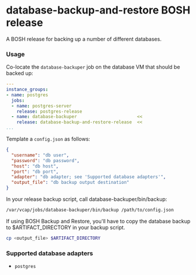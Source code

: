 # database-backup-and-restore BOSH release

A BOSH release for backing up a number of different databases.

### Usage

Co-locate the `database-backuper` job on the database VM that should be backed up:

```yaml
---
instance_groups:
- name: postgres
  jobs:
  - name: postgres-server
    release: postgres-release
  - name: database-backuper                       <<
    release: database-backup-and-restore-release  <<
...
```

Template a `config.json` as follows:

```json
{
  "username": "db user",
  "password": "db password",
  "host": "db host",
  "port": "db port",
  "adapter": "db adapter; see 'Supported database adapters'",
  "output_file": "db backup output destination"
}
```

In your release backup script, call database-backuper/bin/backup:

```bash
/var/vcap/jobs/database-backuper/bin/backup /path/to/config.json
```

If using BOSH Backup and Restore, you'll have to copy the database backup to $ARTIFACT_DIRECTORY in your backup script.

```bash
cp <output_file> $ARTIFACT_DIRECTORY 
```

### Supported database adapters
* `postgres`